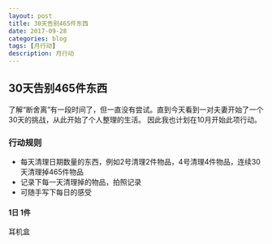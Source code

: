 ```yaml
---
layout: post
title: 30天告别465件东西
date: 2017-09-28
categories: blog
tags: [月行动]
description: 月行动
---
```


## 30天告别465件东西

了解“断舍离”有一段时间了，但一直没有尝试。直到今天看到一对夫妻开始了一个30天的挑战，从此开始了个人整理的生活。
因此我也计划在10月开始此项行动。

### 行动规则
* 每天清理日期数量的东西，例如2号清理2件物品，4号清理4件物品，连续30天清理掉465件物品
* 记录下每一天清理掉的物品，拍照记录
* 可随手写下每日的感受

#### 1日 1件
耳机盒
[](http://7xwgi5.com1.z0.glb.clouddn.com/WechatIMG231%20%281%29.jpeg)
